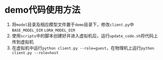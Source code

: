# demo代码使用方法

1. 将`model`目录及相应模型文件置于`demo`目录下，修改`client.py`中`BASE_MODEL_DIR` `LORA_MODEL_DIR`
2. 使用`scripts`中的脚本创建好并进入虚拟机后，运行`update_code.sh`将代码上传到虚拟机
3. 在虚拟机中运行`python client.py --role=guest`，在物理机上运行`python client.py --role=host`